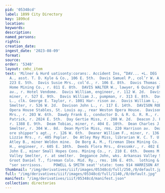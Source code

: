 ```yaml
---
pid: '05348cd'
label: 1899 City Directory
key: 1899cd
location: 
keywords: 
description: 
named_persons: 
rights: 
creation_date: 
ingest_date: '2023-08-09'
format: 
source: 
order: '5348'
layout: cmhc_item
text: 'Milner & Hurd uatisonty:corans:. Accident Ins, “DAV... +L. DEG  Davis Samuel
  A., asst. T. D. Kyle & Co., 106 E. 5th.  Davis Samuel P., col’r W. A. Young, r.
  223 E. 5th.  Davis Susie Mrs., col’d., r. 106 E. 8th.  Davis Thomas J., miner Leadville
  Home Mining Co., r. 811 E. 8th.  DAVIS WALTER W., lawyer, 6 Quincy Blk., 416 Harrison
  av., r. Hotel Vendome.  Davis William, engineer, r. 112 W. 2d.  Davis William A.,
  miner, r. 527 E. 9th.  Davis William J., pumpman, r. 313 E. 8th.  Davis William
  L., clk. George E. Taylor, r. 1001 Har- rison av.  Davis William L., wks. Bi-Metallic
  Smelter, r. 526 W. 2d.  Davison John L., r. 117 E. 14th.  DAVISON ROBERT J., prop.
  Opera House Stables, St. Louis ay., rear Weston Opera House.  Davison Robert J.
  Mrs., r. 203 W. 6th.  Dawdy Frank E., conductor D. & R. G. R. R., r. 124 E. 12th.  Dawson
  Patrick, r. 2024 E. 5th.  Day Gertie Miss, r. 208 W. 2d.  Deacon J. Frank, elk.,
  r. 1388 E. 9th.  Deam Tobias, miner, r. 404 E. 10th.  Dean Charles J., foreman I3i-Metallic
  Smelter, r. 304 W.. 8d.  Dean Myrtle Miss, rms. 220 Harrison av.  Dean Thomas B.,
  ore shipper’s agt., r. 126 W. 6th.  Deaner William F., miner, r. 136 E. 10th.  Dearing
  Lizzie Mrs., r. 405 Poplar.  De Atley May Miss, librarian W. C. T. U., 207 E. 6th.  De
  Atley B., miner Weldon mine.  De Borg A. M., fireman Ibex Mining Co.  Dedrick John
  H., engineer, r. 605 E. 10th.  Deeds Flora Mrs., dressmkr., r. 402 E. 10th.  Deems
  John E., miner Small Hopes Cons. Mining Co., r. 210 E. 6th.  Deems M., chemist Arkansas
  Valley Smelter, r. at smelter.  Deggance John, wks. Arkansas Valley Smelter.  De
  Groot Daniel T., fireman Colo. Mid. Ry., rms. 106 E. 4th.  lothing & Men’s Furnishings
  "ser serrisoss.     POWELL & SMITH seat''state: toms 914 HARRISON AY,        oo    '
thumbnail: "/img/derivatives/iiif/images/05348cd/full/250,/0/default.jpg"
full: "/img/derivatives/iiif/images/05348cd/full/1140,/0/default.jpg"
manifest: "/img/derivatives/iiif/05348cd/manifest.json"
collection: directories
---
```

